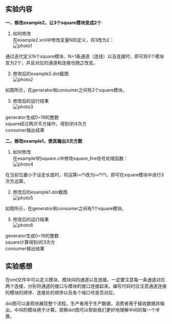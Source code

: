 ## 实验内容 ##

**一、修改example2，让3个square模块变成2个**

1. 如何修改  
在example2.xml中修改变量N的定义，将3改为2：  
![photo1](http://p1.bqimg.com/4851/07a1e1785fe8a4da.png)
  
  通过迭代定义N个square模块、N+1条通道（连线）以及连接时，即可将3个模块变为2个，并且对应的通道和连接也随之改变。

2. 修改后的example2.dot截图  
![photo2](http://p1.bqimg.com/4851/ef7f28ad297d141a.png)
  
  如图所示，在generator和consumer之间有2个square模块。

3. 修改后的运行结果  
![photo3](http://p1.bqimg.com/4851/af12d47f71511948.png)
  
  generator生成0~19的整数  
square经过两次平方操作，得到i的4次方  
consumer输出结果

**二、修改example1，使其输出3次方数**

1. 如何修改  
在example1的square.c中修改square_fire信号处理函数：  
![photo4](http://p1.bpimg.com/4851/a15bfdd84c3660fe.png)
  
  在当前位置小于设定长度时，将运算i=i\*i改为i=i\*i*i，即可在square模块中进行3次方运算。

2. 修改后的example1.dot截图  
![photo5](http://p1.bqimg.com/4851/37bf51e7734a85e3.png)
  
  如图所示，在generator和consumer之间有1个square模块。

3. 修改后的运行结果  
![photo6](http://p1.bqimg.com/4851/08e09685dc0887bc.png)
  
  generator生成0~19的整数  
square计算得到i的3次方  
consumer输出结果

## 实验感想 ##

在xml文件中可以定义模块、模块间的通道以及连接。一定要注意每一条通道对应两个连接，分别将通道的接口与模块的接口连接起来。编写代码时应注意通道连接的模块的顺序、连接处的顺序以及各个端口号是否对应。

dot图可以直观地展现整个流程，生产者用于生产数据，消费者用于接收数据并输出，中间的模块用于计算。观察dot图可以帮助我们更好地理解中间的每一个步骤。
